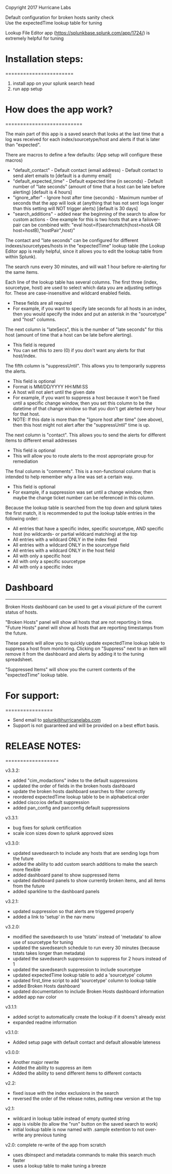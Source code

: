 Copyright 2017 Hurricane Labs

Default configuration for broken hosts sanity check  
Use the expectedTime lookup table for tuning

Lookup File Editor app (https://splunkbase.splunk.com/app/1724/) is extremely helpful for tuning

# Installation steps: #
=======================

1. install app on your splunk search head
2. run app setup

# How does the app work? #
==========================

The main part of this app is a saved search that looks at the last time that a log was received for each index/sourcetype/host and alerts if that is later than "expected".

There are macros to define a few defaults: (App setup will configure these macros)

- "default_contact" - Default contact (email address) - Default contact to send alert emails to [default is a dummy email]
- "default_expected_time" - Default expected time (in seconds) - Default number of "late seconds" (amount of time that a host can be late before alerting) [default is 4 hours]
- "ignore_after" - Ignore host after time (seconds) - Maximum number of seconds that the app will look at (anything that has not sent logs longer than this setting will NOT trigger alerts) [default is 30 days]
- "search_additions" - added near the beginning of the search to allow for custom actions - One example for this is two hosts that are a failover-pair can be combined with: "eval host=if(searchmatch(host=hostA OR host=hostB),"hostPair",host)"

The contact and "late seconds" can be configured for different indexes/sourcetypes/hosts in the "expectedTime" lookup table (the Lookup Editor app is really helpful, since it allows you to edit the lookup table from within Splunk).

The search runs every 30 minutes, and will wait 1 hour before re-alerting for the same items.

Each line of the lookup table has several columns. The first three (index, sourcetype, host) are used to select which data you are adjusting settings for. These are case-insensitive and wildcard enabled fields.

- These fields are all required
- For example, if you want to specify late seconds for all hosts in an index, then you would specify the index and put an asterisk in the "sourcetype" and "host" columns.

The next column is "lateSecs", this is the number of "late seconds" for this host (amount of time that a host can be late before alerting).

- This field is requred
- You can set this to zero (0) if you don't want any alerts for that host/index.

The fifth column is "suppressUntil". This allows you to temporarily suppress the alerts.

- This field is optional
- Format is MM/DD/YYYY HH:MM:SS
- A host will not alert until the given date
- For example, if you want to suppress a host because it won't be fixed until a specific change window, then you set this column to be the datetime of that change window so that you don't get alerted every hour for that host.
- NOTE: If this date is more than the "Ignore host after time" (see above), then this host might not alert after the "suppressUntil" time is up.

The next column is "contact". This allows you to send the alerts for different items to different email addresses

- This field is optional
- This will allow you to route alerts to the most appropriate group for remediation

The final column is "comments". This is a non-functional column that is intended to help remember why a line was set a certain way.

- This field is optional
- For example, if a suppression was set until a change window, then maybe the change ticket number can be referenced in this column.

Because the lookup table is searched from the top down and splunk takes the first match, it is recommended to put the lookup table entries in the following order:

- All entries that have a specific index, specific sourcetype, AND specific host (no wildcards- or partial wildcard matching) at the top
- All entries with a wildcard ONLY in the index field
- All entries with a wildcard ONLY in the sourcetype field
- All entries with a wildcard ONLY in the host field
- All with only a specific host
- All with only a specific sourcetype
- All with only a specific index

# Dashboard #
-------------

Broken Hosts dashboard can be used to get a visual picture of the current status of hosts.

"Broken Hosts" panel will show all hosts that are not reporting in time.
"Future Hosts" panel will show all hosts that are reporting timestamps from the future.

These panels will allow you to quickly update expectedTime lookup table to suppress a host from monitoring. Clicking on "Suppress" next to an item will remove it from the dashboard and alerts by adding it to the tuning spreadsheet.

"Suppressed Items" will show you the current contents of the "expectedTime" lookup table.

# For support: #
================

- Send email to splunk@hurricanelabs.com
- Support is not guaranteed and will be provided on a best effort basis.


# RELEASE NOTES: #
==================

v3.3.2:

- added "cim_modactions" index to the default suppressions
- updated the order of fields in the broken hosts dashboard
- update the broken hosts dashboard searches to filter correctly
- reordered expectedTime lookup table to be in alphabetical order
- added cisco:ios default suppression
- added pan_config and pan:config default suppressions

v3.3.1:

- bug fixes for splunk certification
 - scale icon sizes down to splunk approved sizes

v3.3.0:

- updated savedsearch to include any hosts that are sending logs from the future
- added the ability to add custom search additions to make the search more flexible
- added dashboard panel to show suppressed items
- updated dashboard panels to show currently broken items, and all items from the future
- added sparkline to the dashboard panels

v3.2.1:

- updated suppression so that alerts are triggered properly
- added a link to 'setup' in the nav menu

v3.2.0:

- modified the savedsearch to use 'tstats' instead of 'metadata' to allow use of sourcetype for tuning
- updated the savedsearch schedule to run every 30 minutes (because tstats takes longer than metadata)
- updated the savedsearch suppression to suppress for 2 hours instead of 1
- updated the savedsearch suppression to include sourcetype
- updated expectedTime lookup table to add a 'sourcetype' column
- updated first_time script to add 'sourcetype' column to lookup table
- added Broken Hosts dashboard
- updated documentation to include Broken Hosts dashboard information
- added app nav color

v3.1.1:

- added script to automatically create the lookup if it doens't already exist
- expanded readme information

v3.1.0:

- Added setup page with default contact and default allowable lateness

v3.0.0:

- Another major rewrite
- Added the ability to suppress an item
- Added the ability to send different items to different contacts

v2.2:

- fixed issue with the index exclusions in the search
- reversed the order of the release notes, putting new version at the top

v2.1:

- wildcard in lookup table instead of empty quoted string
- app is visible (to allow the "run" button on the saved search to work)
- initial lookup table is now named with .sample extention to not over-write any previous tuning

v2.0: complete re-write of the app from scratch

- uses dbinspect and metadata commands to make this search much faster
- uses a lookup table to make tuning a breeze
